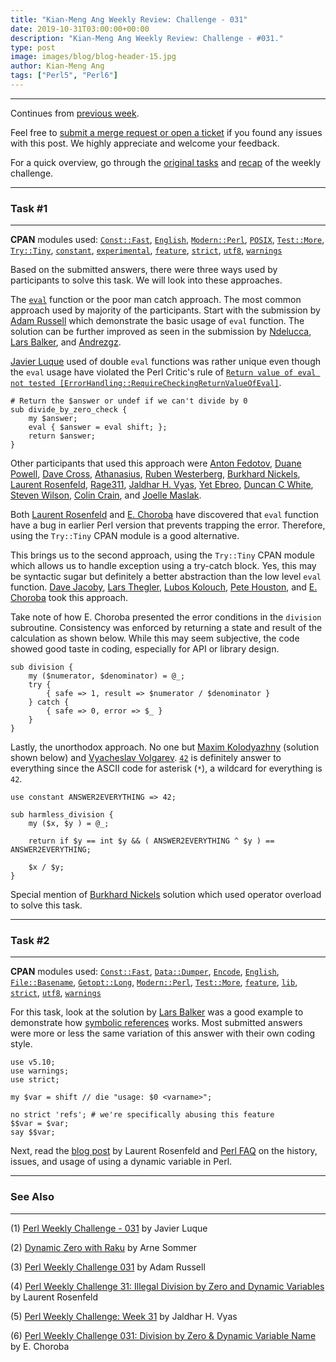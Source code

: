 ```yaml
---
title: "Kian-Meng Ang Weekly Review: Challenge - 031"
date: 2019-10-31T03:00:00+00:00
description: "Kian-Meng Ang Weekly Review: Challenge - #031."
type: post
image: images/blog/blog-header-15.jpg
author: Kian-Meng Ang
tags: ["Perl5", "Perl6"]
---
```

***
Continues from [previous week](/blog/review-challenge-030/).

Feel free to [submit a merge request or open a ticket](https://github.com/manwar/perlweeklychallenge) if you found any issues with this post. We highly appreciate and welcome your feedback.

For a quick overview, go through the [original tasks](/blog/perl-weekly-challenge-031/) and [recap](/blog/recap-challenge-031/) of the weekly challenge.


***
### Task #1
***

**CPAN** modules used: [`Const::Fast`](https://metacpan.org/pod/Const::Fast), [`English`](https://metacpan.org/pod/English), [`Modern::Perl`](https://metacpan.org/pod/Modern::Perl), [`POSIX`](https://metacpan.org/pod/POSIX), [`Test::More`](https://metacpan.org/pod/Test::More), [`Try::Tiny`](https://metacpan.org/pod/Try::Tiny), [`constant`](https://metacpan.org/pod/constant), [`experimental`](https://metacpan.org/pod/experimental), [`feature`](https://metacpan.org/pod/feature), [`strict`](https://metacpan.org/pod/strict), [`utf8`](https://metacpan.org/pod/utf8), [`warnings`](https://metacpan.org/pod/warnings)

Based on the submitted answers, there were three ways used by participants to solve this task. We will look into these approaches.

The [`eval`](https://perldoc.perl.org/functions/eval.html) function or the poor man catch approach. The most common approach used by majority of the participants. Start with the submission by [Adam Russell](https://github.com/manwar/perlweeklychallenge-club/blob/master/challenge-031/adam-russell/perl5/ch-1.pl) which demonstrate the basic usage of `eval` function. The solution can be further improved as seen in the submission by [Ndelucca](https://github.com/manwar/perlweeklychallenge-club/blob/master/challenge-031/ndelucca/perl5/ch-1.pl), [Lars Balker](https://github.com/manwar/perlweeklychallenge-club/blob/master/challenge-031/lars-balker/perl5/ch-1.pl), and [Andrezgz](https://github.com/manwar/perlweeklychallenge-club/blob/master/challenge-031/andrezgz/perl5/ch-1.pl).

[Javier Luque](https://github.com/manwar/perlweeklychallenge-club/blob/master/challenge-031/javier-luque/perl5/ch-1.pl) used of double `eval` functions was rather unique even though the `eval` usage have violated the Perl Critic's rule of [`Return value of eval not tested [ErrorHandling::RequireCheckingReturnValueOfEval]`](https://metacpan.org/pod/Perl::Critic::Policy::ErrorHandling::RequireCheckingReturnValueOfEval).

    # Return the $answer or undef if we can't divide by 0
    sub divide_by_zero_check {
        my $answer;
        eval { $answer = eval shift; };
        return $answer;
    }

Other participants that used this approach were [Anton Fedotov](https://github.com/manwar/perlweeklychallenge-club/blob/master/challenge-031/anton-fedotov/perl5/ch-1.pl), [Duane Powell](https://github.com/manwar/perlweeklychallenge-club/blob/master/challenge-031/duane-powell/perl5/ch-1.pl), [Dave Cross](https://github.com/manwar/perlweeklychallenge-club/blob/master/challenge-031/dave-cross/perl5/ch-1.pl), [Athanasius](https://github.com/manwar/perlweeklychallenge-club/blob/master/challenge-031/athanasius/perl5/ch-1.pl), [Ruben Westerberg](https://github.com/manwar/perlweeklychallenge-club/blob/master/challenge-031/ruben-westerberg/perl5/ch-1.pl), [Burkhard Nickels](https://github.com/manwar/perlweeklychallenge-club/blob/master/challenge-031/burkhard-nickels/perl5/ch-1.pl), [Laurent Rosenfeld](https://github.com/manwar/perlweeklychallenge-club/blob/master/challenge-031/laurent-rosenfeld/perl5/ch-1.pl), [Rage311](https://github.com/manwar/perlweeklychallenge-club/blob/master/challenge-031/rage311/perl5/ch-1.pl), [Jaldhar H. Vyas](https://github.com/manwar/perlweeklychallenge-club/blob/master/challenge-031/jaldhar-h-vyas/perl5/ch-1.pl), [Yet Ebreo](https://github.com/manwar/perlweeklychallenge-club/blob/master/challenge-031/yet-ebreo/perl5/ch-1.pl), [Duncan C White](https://github.com/manwar/perlweeklychallenge-club/blob/master/challenge-031/duncan-c-white/perl5/ch-1.pl), [Steven Wilson](https://github.com/manwar/perlweeklychallenge-club/blob/master/challenge-031/steven-wilson/perl5/ch-1.pl), [Colin Crain](https://github.com/manwar/perlweeklychallenge-club/blob/master/challenge-031/colin-crain/perl5/ch-1.pl), and [Joelle Maslak](https://github.com/manwar/perlweeklychallenge-club/blob/master/challenge-031/joelle-maslak/perl5/ch-1.pl).

Both [Laurent Rosenfeld](http://blogs.perl.org/users/laurent_r/2019/10/perl-weekly-challenge-31-illegal-division-by-zero-and-dynamic-variables.html) and [E. Choroba](http://blogs.perl.org/users/e_choroba/2019/10/perl-weekly-challenge-031-division-by-zero-dynamic-variable-name.html) have discovered that `eval` function have a bug in earlier Perl version that prevents trapping the error. Therefore, using the `Try::Tiny` CPAN module is a good alternative.

This brings us to the second approach, using the `Try::Tiny` CPAN module which allows us to handle exception using a try-catch block. Yes, this may be syntactic sugar but definitely a better abstraction than the low level `eval` function. [Dave Jacoby](https://github.com/manwar/perlweeklychallenge-club/blob/master/challenge-031/dave-jacoby/perl5/ch-1.pl), [Lars Thegler](https://github.com/manwar/perlweeklychallenge-club/blob/master/challenge-031/lars-thegler/perl5/ch-1.pl), [Lubos Kolouch](https://github.com/manwar/perlweeklychallenge-club/blob/master/challenge-031/lubos-kolouch/perl5/ch-1.pl), [Pete Houston](https://github.com/manwar/perlweeklychallenge-club/blob/master/challenge-031/pete-houston/perl5/ch-1.pl), and [E. Choroba](https://github.com/manwar/perlweeklychallenge-club/blob/master/challenge-031/e-choroba/perl5/ch-1.pl) took this approach.

Take note of how E. Choroba presented the error conditions in the `division` subroutine. Consistency was enforced by returning a state and result of the calculation as shown below. While this may seem subjective, the code showed good taste in coding, especially for API or library design.

    sub division {
        my ($numerator, $denominator) = @_;
        try {
            { safe => 1, result => $numerator / $denominator }
        } catch {
            { safe => 0, error => $_ }
        }
    }

Lastly, the unorthodox approach. No one but [Maxim Kolodyazhny](https://github.com/manwar/perlweeklychallenge-club/blob/master/challenge-031/maxim-kolodyazhny/perl5/ch-1.pl) (solution shown below) and [Vyacheslav Volgarev](https://github.com/manwar/perlweeklychallenge-club/blob/master/challenge-031/vyacheslav-volgarev/perl5/ch-1.pl). [`42`](https://en.wikipedia.org/wiki/42_(number)) is definitely answer to everything since the ASCII code for asterisk (`*`), a wildcard for everything is `42`.

    use constant ANSWER2EVERYTHING => 42;

    sub harmless_division {
        my ($x, $y ) = @_;

        return if $y == int $y && ( ANSWER2EVERYTHING ^ $y ) == ANSWER2EVERYTHING;

        $x / $y;
    }

Special mention of [Burkhard Nickels](https://github.com/manwar/perlweeklychallenge-club/blob/master/challenge-031/burkhard-nickels/perl5/Div.pm) solution which used operator overload to solve this task.

***
### Task #2
***

**CPAN** modules used: [`Const::Fast`](https://metacpan.org/pod/Const::Fast), [`Data::Dumper`](https://metacpan.org/pod/Data::Dumper), [`Encode`](https://metacpan.org/pod/Encode), [`English`](https://metacpan.org/pod/English), [`File::Basename`](https://metacpan.org/pod/File::Basename), [`Getopt::Long`](https://metacpan.org/pod/Getopt::Long), [`Modern::Perl`](https://metacpan.org/pod/Modern::Perl), [`Test::More`](https://metacpan.org/pod/Test::More), [`feature`](https://metacpan.org/pod/feature), [`lib`](https://metacpan.org/pod/lib), [`strict`](https://metacpan.org/pod/strict), [`utf8`](https://metacpan.org/pod/utf8), [`warnings`](https://metacpan.org/pod/warnings)

For this task, look at the solution by [Lars Balker](https://github.com/manwar/perlweeklychallenge-club/blob/master/challenge-031/lars-balker/perl5/ch-2.pl) was a good example to demonstrate how [symbolic references](https://perldoc.perl.org/perlref.html#Symbolic-references) works. Most submitted answers were more or less the same variation of this answer with their own coding style.

    use v5.10;
    use warnings;
    use strict;

    my $var = shift // die "usage: $0 <varname>";

    no strict 'refs'; # we're specifically abusing this feature
    $$var = $var;
    say $$var;

Next, read the [blog post](http://blogs.perl.org/users/laurent_r/2019/10/perl-weekly-challenge-31-illegal-division-by-zero-and-dynamic-variables.html) by Laurent Rosenfeld and [Perl FAQ](https://metacpan.org/pod/perlfaq7#How-can-I-use-a-variable-as-a-variable-name) on the history, issues, and usage of using a dynamic variable in Perl.

***
### See Also
***

(1) [ Perl Weekly Challenge - 031](https://perlchallenges.wordpress.com/2019/10/24/perl-weekly-challenge-031/) by Javier Luque


(2) [Dynamic Zero with Raku](https://raku-musings.com/dynamic-zero.html) by Arne Sommer


(3) [Perl Weekly Challenge 031](https://adamcrussell.livejournal.com/10620.html) by Adam Russell


(4) [Perl Weekly Challenge 31: Illegal Division by Zero and Dynamic Variables](http://blogs.perl.org/users/laurent_r/2019/10/perl-weekly-challenge-31-illegal-division-by-zero-and-dynamic-variables.html) by Laurent Rosenfeld


(5) [Perl Weekly Challenge: Week 31](https://www.braincells.com/perl/2019/10/perl_weekly_challenge_week_31.html) by Jaldhar H. Vyas


(6) [Perl Weekly Challenge 031: Division by Zero & Dynamic Variable Name](http://blogs.perl.org/users/e_choroba/2019/10/perl-weekly-challenge-031-division-by-zero-dynamic-variable-name.html) by E. Choroba
